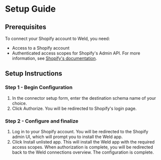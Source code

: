 # Setup Guide

## Prerequisites
To connect your Shopify account to Weld, you need:

- Access to a Shopify account
- Authenticated access scopes for Shopify's Admin API. For more information, see [Shopify's documentation](https://shopify.dev/docs/admin-api/access-scopes).

## Setup Instructions
### Step 1 - Begin Configuration
1. In the connector setup form, enter the destination schema name of your choice.
2. Click Authorize. You will be redirected to Shopify's login page.
### Step 2 - Configure and finalize
1. Log in to your Shopify account. You will be redirected to the Shopify admin UI, which will prompt you to install the Weld app.
2. Click Install unlisted app. This will install the Weld app with the required access scopes. When authorization is complete, you will be redirected back to the Weld connections overview. The configuration is complete.
